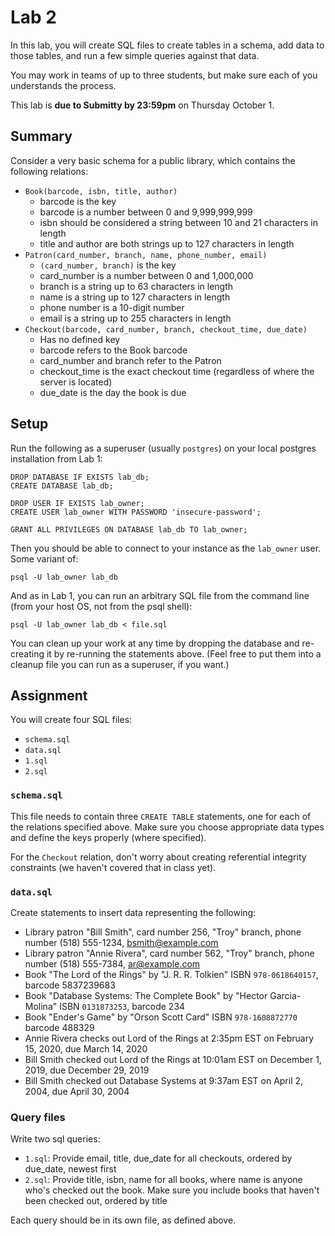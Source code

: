 # Lab 2

In this lab, you will create SQL files to create tables in a schema, add data to those tables, and run a few simple queries against that data.

You may work in teams of up to three students, but make sure each of you understands the process.

This lab is **due to Submitty by 23:59pm** on Thursday October 1. 

## Summary

Consider a very basic schema for a public library, which contains the following relations:

- `Book(barcode, isbn, title, author)`
    - barcode is the key
    - barcode is a number between 0 and 9,999,999,999
    - isbn should be considered a string between 10 and 21 characters in length
    - title and author are both strings up to 127 characters in length
- `Patron(card_number, branch, name, phone_number, email)`
    - `(card_number, branch)` is the key
    - card_number is a number between 0 and 1,000,000
    - branch is a string up to 63 characters in length
    - name is a string up to 127 characters in length
    - phone number is a 10-digit number
    - email is a string up to 255 characters in length
- `Checkout(barcode, card_number, branch, checkout_time, due_date)`
    - Has no defined key
    - barcode refers to the Book barcode
    - card_number and branch refer to the Patron
    - checkout_time is the exact checkout time (regardless of where the server is located)
    - due_date is the day the book is due


## Setup

Run the following as a superuser (usually `postgres`) on your local postgres installation from Lab 1:

```postgresql
DROP DATABASE IF EXISTS lab_db;
CREATE DATABASE lab_db;

DROP USER IF EXISTS lab_owner;
CREATE USER lab_owner WITH PASSWORD 'insecure-password';

GRANT ALL PRIVILEGES ON DATABASE lab_db TO lab_owner;

```

Then you should be able to connect to your instance as the `lab_owner` user. Some variant of:

`psql -U lab_owner lab_db`

And as in Lab 1, you can run an arbitrary SQL file from the command line (from your host OS, not from the psql shell):

`psql -U lab_owner lab_db < file.sql`

You can clean up your work at any time by dropping the database and re-creating it by re-running the statements above. (Feel free to put them into a cleanup file you can run as a superuser, if you want.)

## Assignment

You will create four SQL files:
- `schema.sql`
- `data.sql`
- `1.sql`
- `2.sql`

### `schema.sql`

This file needs to contain three `CREATE TABLE` statements, one for each of the relations specified above. Make sure you choose appropriate data types and define the keys properly (where specified).

For the `Checkout` relation, don't worry about creating referential integrity constraints (we haven't covered that in class yet).

### `data.sql`

Create statements to insert data representing the following:

- Library patron "Bill Smith", card number 256, "Troy" branch, phone number (518) 555-1234, bsmith@example.com
- Library patron "Annie Rivera", card number 562, "Troy" branch, phone number (518) 555-7384, ar@example.com
- Book "The Lord of the Rings" by "J. R. R. Tolkien" ISBN `978-0618640157`, barcode 5837239683
- Book "Database Systems: The Complete Book" by "Hector Garcia-Molina" ISBN `0131873253`, barcode 234
- Book "Ender's Game" by "Orson Scott Card" ISBN `978-1608872770` barcode 488329
- Annie Rivera checks out Lord of the Rings at 2:35pm EST on February 15, 2020, due March 14, 2020
- Bill Smith checked out Lord of the Rings at 10:01am EST on December 1, 2019, due December 29, 2019
- Bill Smith checked out Database Systems at 9:37am EST on April 2, 2004, due April 30, 2004

### Query files

Write two sql queries:

- `1.sql`: Provide email, title, due_date for all checkouts, ordered by due_date, newest first
- `2.sql`: Provide title, isbn, name for all books, where name is anyone who's checked out the book. Make sure you include books that haven't been checked out, ordered by title

Each query should be in its own file, as defined above.